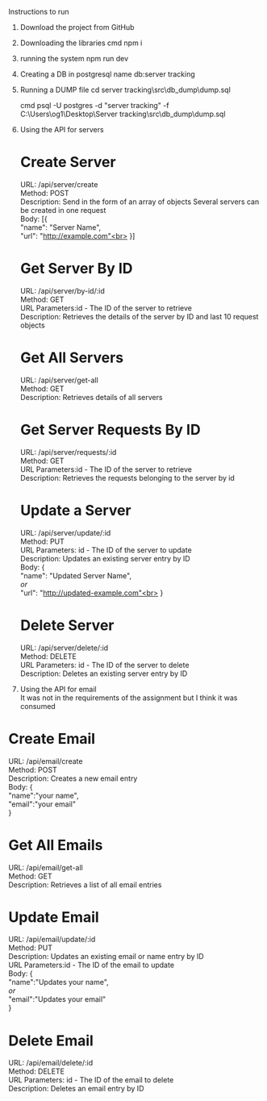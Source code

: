 Instructions to run

1. Download the project from GitHub

2. Downloading the libraries
   cmd npm i
   
3. running the system
   npm run dev

4. Creating a DB in postgresql
   name db:server tracking

5. Running a DUMP file
   cd server tracking\src\db_dump\dump.sql
   
   cmd psql -U postgres -d "server tracking" -f C:\Users\og1\Desktop\Server tracking\src\db_dump\dump.sql

6. Using the API for servers

   # Create Server
    URL: /api/server/create<br>
    Method: POST<br>
    Description: Send in the form of an array of objects Several servers can be created in one request<br>
    Body: [{<br>
    "name": "Server Name",<br>
    "url": "http://example.com"<br>
    }]

   # Get Server By ID
    URL: /api/server/by-id/:id <br>
    Method: GET <br>
    URL Parameters:id - The ID of the server to retrieve <br>
    Description: Retrieves the details of the server by ID and last 10 request objects

   # Get All Servers
    URL: /api/server/get-all <br>
    Method: GET <br>
    Description: Retrieves details of all servers    

   # Get Server Requests By ID
    URL: /api/server/requests/:id <br>
    Method: GET <br>
    URL Parameters:id - The ID of the server to retrieve <br>
    Description: Retrieves the requests belonging to the server by id

   # Update a Server
    URL: /api/server/update/:id <br>
    Method: PUT <br>
    URL Parameters: id - The ID of the server to update <br>
    Description: Updates an existing server entry by ID <br>
    Body: {<br>
    "name": "Updated Server Name",<br>
    *or*<br>
    "url": "http://updated-example.com"<br>
    }

   # Delete Server
    URL: /api/server/delete/:id <br>
    Method: DELETE <br>
    URL Parameters: id - The ID of the server to delete <br>
    Description: Deletes an existing server entry by ID 

7.  Using the API for email <br>
    It was not in the requirements of the assignment but I think it was consumed <br>

   # Create Email
   URL: /api/email/create<br>
    Method: POST<br>
    Description: Creates a new email entry<br>
    Body: { <br>
    "name":"your name", <br>
    "email":"your email" <br>
    }

   # Get All Emails
   URL: /api/email/get-all<br>
    Method: GET<br>
    Description: Retrieves a list of all email entries

   # Update Email
   URL: /api/email/update/:id<br>
    Method: PUT<br>
    Description: Updates an existing email or name entry by ID<br>
    URL Parameters:id - The ID of the email to update<br>
    Body: { <br>
    "name":"Updates your name", <br>
    *or* <br>
    "email":"Updates your email"<br>
    }

   # Delete Email
   URL: /api/email/delete/:id<br>
    Method: DELETE<br>
    URL Parameters: id - The ID of the email to delete<br>
    Description: Deletes an email entry by ID




